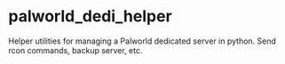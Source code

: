 # palworld_dedi_helper
Helper utilities for managing a Palworld dedicated server in python. Send rcon commands, backup server, etc.
